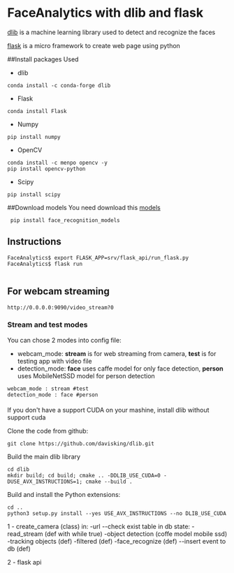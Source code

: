 # FaceAnalytics with dlib and flask
[dlib](http://dlib.net/) is a machine learning library used to detect and recognize the faces

[flask](http://flask.pocoo.org/) is a micro framework to create web page using python

##Install packages Used
* dlib
```
conda install -c conda-forge dlib
```


* Flask
```
conda install Flask
```

* Numpy
```
pip install numpy
```

* OpenCV
```
conda install -c menpo opencv -y
pip install opencv-python
```

* Scipy
```
pip install scipy
```

##Download models
You need download this [models](https://drive.google.com/drive/folders/1PO1zneiefNjcNdf9PZz-2Y2a7ns8umxe?usp=sharing)
```
 pip install face_recognition_models
```

## Instructions
```
FaceAnalytics$ export FLASK_APP=srv/flask_api/run_flask.py
FaceAnalytics$ flask run
 
```

## For webcam streaming
```
http://0.0.0.0:9090/video_stream?0
```

### Stream and test modes
You can chose 2 modes into config file:
- webcam_mode: 
<b>stream</b> is for web streaming from camera, 
<b>test</b> is for testing app with video file
- detection_mode: 
<b>face</b> uses caffe model for only face detection, 
<b>person</b> uses MobileNetSSD model for person detection
```
webcam_mode : stream #test
detection_mode : face #person
```
####

If you don't have a support CUDA on your mashine, install dlib without support cuda

Clone the code from github:
```
git clone https://github.com/davisking/dlib.git
```
Build the main dlib library
```
cd dlib
mkdir build; cd build; cmake .. -DDLIB_USE_CUDA=0 -DUSE_AVX_INSTRUCTIONS=1; cmake --build .
```
Build and install the Python extensions:
```
cd ..
python3 setup.py install --yes USE_AVX_INSTRUCTIONS --no DLIB_USE_CUDA

```

1 - create_camera (class)
      in:
      -url
            --check exist table in db
      state:
      -read_stream (def with while true)
          -object detection (coffe model mobile ssd)
                -tracking objects (def)
                    -filtered (def)
                    -face_recognize (def)
                        --insert event to db (def)
                    
           
          
      
                
                
                
2 - flask api 
            